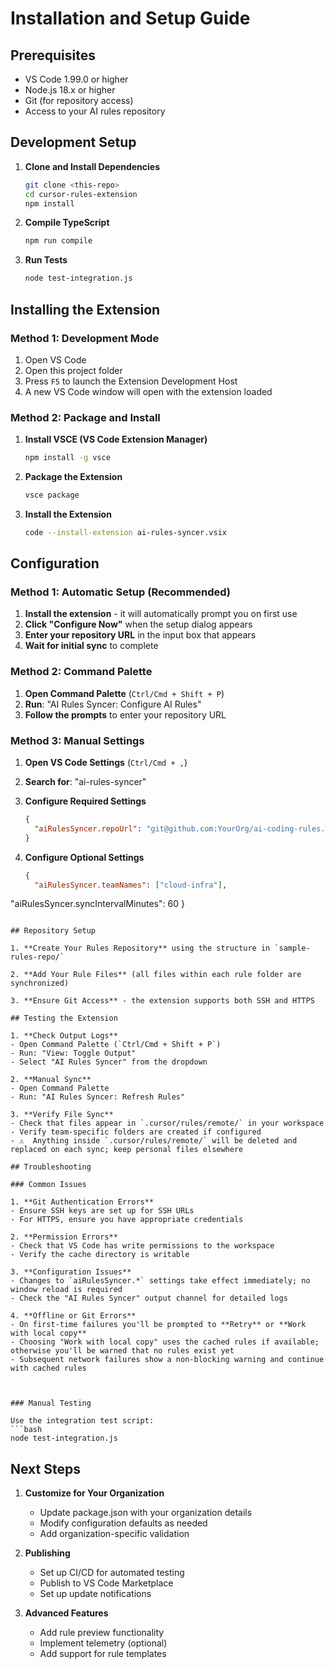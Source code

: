 # Installation and Setup Guide

## Prerequisites

- VS Code 1.99.0 or higher
- Node.js 18.x or higher
- Git (for repository access)
- Access to your AI rules repository

## Development Setup

1. **Clone and Install Dependencies**
   ```bash
   git clone <this-repo>
   cd cursor-rules-extension
   npm install
   ```

2. **Compile TypeScript**
   ```bash
   npm run compile
   ```

3. **Run Tests**
   ```bash
   node test-integration.js
   ```

## Installing the Extension

### Method 1: Development Mode

1. Open VS Code
2. Open this project folder
3. Press `F5` to launch the Extension Development Host
4. A new VS Code window will open with the extension loaded

### Method 2: Package and Install

1. **Install VSCE (VS Code Extension Manager)**
   ```bash
   npm install -g vsce
   ```

2. **Package the Extension**
   ```bash
   vsce package
   ```

3. **Install the Extension**
   ```bash
   code --install-extension ai-rules-syncer.vsix
   ```

## Configuration

### Method 1: Automatic Setup (Recommended)

1. **Install the extension** - it will automatically prompt you on first use
2. **Click "Configure Now"** when the setup dialog appears
3. **Enter your repository URL** in the input box that appears
4. **Wait for initial sync** to complete

### Method 2: Command Palette

1. **Open Command Palette** (`Ctrl/Cmd + Shift + P`)
2. **Run**: "AI Rules Syncer: Configure AI Rules"
3. **Follow the prompts** to enter your repository URL

### Method 3: Manual Settings

1. **Open VS Code Settings** (`Ctrl/Cmd + ,`)
2. **Search for**: "ai-rules-syncer"
3. **Configure Required Settings**
   ```json
   {
     "aiRulesSyncer.repoUrl": "git@github.com:YourOrg/ai-coding-rules.git"
   }
   ```

4. **Configure Optional Settings**
   ```json
   {
     "aiRulesSyncer.teamNames": ["cloud-infra"],
  "aiRulesSyncer.syncIntervalMinutes": 60
   }
   ```

## Repository Setup

1. **Create Your Rules Repository** using the structure in `sample-rules-repo/`

2. **Add Your Rule Files** (all files within each rule folder are synchronized)

3. **Ensure Git Access** - the extension supports both SSH and HTTPS

## Testing the Extension

1. **Check Output Logs**
   - Open Command Palette (`Ctrl/Cmd + Shift + P`)
   - Run: "View: Toggle Output"
   - Select "AI Rules Syncer" from the dropdown

2. **Manual Sync**
   - Open Command Palette
   - Run: "AI Rules Syncer: Refresh Rules"

3. **Verify File Sync**
   - Check that files appear in `.cursor/rules/remote/` in your workspace
   - Verify team-specific folders are created if configured
   - ⚠️  Anything inside `.cursor/rules/remote/` will be deleted and replaced on each sync; keep personal files elsewhere

## Troubleshooting

### Common Issues

1. **Git Authentication Errors**
   - Ensure SSH keys are set up for SSH URLs
   - For HTTPS, ensure you have appropriate credentials

2. **Permission Errors**
   - Check that VS Code has write permissions to the workspace
   - Verify the cache directory is writable

3. **Configuration Issues**
   - Changes to `aiRulesSyncer.*` settings take effect immediately; no window reload is required
   - Check the "AI Rules Syncer" output channel for detailed logs

4. **Offline or Git Errors**
   - On first-time failures you'll be prompted to **Retry** or **Work with local copy**
   - Choosing "Work with local copy" uses the cached rules if available; otherwise you'll be warned that no rules exist yet
   - Subsequent network failures show a non-blocking warning and continue with cached rules



### Manual Testing

Use the integration test script:
```bash
node test-integration.js
```

## Next Steps

1. **Customize for Your Organization**
   - Update package.json with your organization details
   - Modify configuration defaults as needed
   - Add organization-specific validation

2. **Publishing**
   - Set up CI/CD for automated testing
   - Publish to VS Code Marketplace
   - Set up update notifications

3. **Advanced Features**
   - Add rule preview functionality
   - Implement telemetry (optional)
   - Add support for rule templates